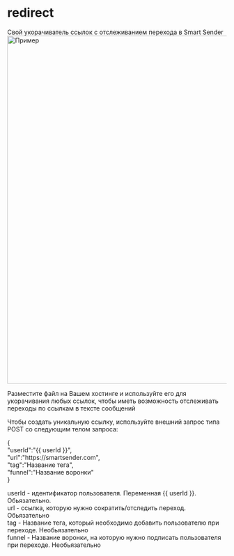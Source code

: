# redirect
<p>Свой укорачиватель ссылок с отслеживанием перехода в Smart Sender<br>
<img src="http://joxi.ru/V2V7x8Os87algA.jpg" alt="Пример" style="width: 800px"></p>
<p>Разместите файл на Вашем хостинге и используйте его для укорачивания любых ссылок, чтобы иметь возможность отслеживать переходы по ссылкам в тексте сообщений</p>
<p>Чтобы создать уникальную ссылку, используйте внешний запрос типа POST со следующим телом запроса:</p>
<p>{<br>
"userId":"{{ userId }}",<br>
"url":"https://smartsender.com",<br>
"tag":"Название тега",<br>
"funnel":"Название воронки"<br>
}<br></p>
<p>userId - идентификатор пользователя. Переменная {{ userId }}. Обьязательно.<br>
url - ссылка, которую нужно сократить/отследить переход. Обьязательно<br>
tag - Название тега, который необходимо добавить пользователю при переходе. Необьязательно<br>
funnel - Название воронки, на которую нужно подписать пользователя при переходе. Необьязательно<br></p>

